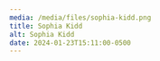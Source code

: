 ```yaml
---
media: /media/files/sophia-kidd.png
title: Sophia Kidd
alt: Sophia Kidd
date: 2024-01-23T15:11:00-0500
---
```

